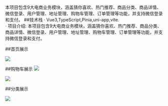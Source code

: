 
本项目包含9大电商业务模块，涵盖猜你喜欢、热门推荐、商品分类、商品详情、微信登录、用户管理、地址管理、购物车管理、订单管理等功能，并支持微信登录和支付。
##技术栈
·    Vue3,TypeScript,Pinia,uni-app,vite.  
·    项目介绍: 本项目包含9大电商业务模块，涵盖猜你喜欢、热门推荐、商品分类、商品详情、微信登录、用户管理、地址管理、购物车管理、订单管理等功能，并支持微信登录和支付。



##首页展示

<img src="https://thumbnail1.baidupcs.com/thumbnail/9f5418c6ft3a1204920039c8ec98de38?fid=2538414642-250528-457961834660130&rt=pr&sign=FDTAER-DCb740ccc5511e5e8fedcff06b081203-pldVjySP9MzPQaNwFzd2PevhwV4%3d&expires=8h&chkbd=0&chkv=0&dp-logid=184305020963839694&dp-callid=0&time=1709017200&size=c1920_u1080&quality=90&vuk=2538414642&ft=image&autopolicy=1">


##购物车展示
<img src="https://thumbnail1.baidupcs.com/thumbnail/e67153705v08972f2a5b001cfc0974dc?fid=2538414642-250528-801622495517033&rt=pr&sign=FDTAER-DCb740ccc5511e5e8fedcff06b081203-z71ozRHSYlvflhEYsiyOVGvLnMc%3d&expires=8h&chkbd=0&chkv=0&dp-logid=184305020963839694&dp-callid=0&time=1709017200&size=c1920_u1080&quality=90&vuk=2538414642&ft=image&autopolicy=1">


<img src="https://thumbnail1.baidupcs.com/thumbnail/bc1920c3cu77dd250a4b9bcc3aedc93e?fid=2538414642-250528-299206248711226&rt=pr&sign=FDTAER-DCb740ccc5511e5e8fedcff06b081203-ntQ91huUxlGCIiDIV5%2f1%2fquOUGQ%3d&expires=8h&chkbd=0&chkv=0&dp-logid=184305020963839694&dp-callid=0&time=1709017200&size=c1920_u1080&quality=90&vuk=2538414642&ft=image&autopolicy=1">



##分类展示

<img src="https://thumbnail1.baidupcs.com/thumbnail/4478a071dv1f1179b18b12c32eb0d1eb?fid=2538414642-250528-1098565286049415&rt=pr&sign=FDTAER-DCb740ccc5511e5e8fedcff06b081203-%2bW82X0MtUVPPCQEhlWylt9MYwXQ%3d&expires=8h&chkbd=0&chkv=0&dp-logid=184305020963839694&dp-callid=0&time=1709017200&size=c1920_u1080&quality=90&vuk=2538414642&ft=image&autopolicy=1">
